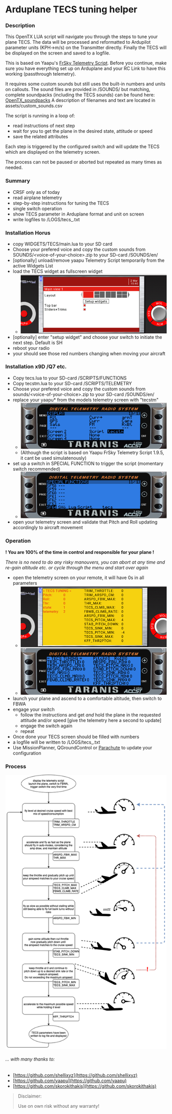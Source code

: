 # Arduplane TECS tuning helper

### Description
This OpenTX LUA script will navigate you through the steps to tune your plane TECS.
The data will be processed and reformatted to Ardupilot parameter units (KPH->m/s) on the Transmitter directly.
Finally the TECS will be displayed on the screen and saved to a logfile.

This is based on Yaapu's [FrSky Telemetry Script](https://github.com/yaapu/FrskyTelemetryScript/). 
Before you continue, make sure you have everything set up on Arduplane and your RC Link to have this working (passthrough telemetry).

It requires some custom sounds but still uses the built-in numbers and units on callouts.
The sound files are provided in /SOUNDS/ but matching, complete soundpacks (including the TECS sounds) can be found here: [OpenTX_soundpacks](https://github.com/mf0o/OpenTX_soundpacks)
A description of filenames and text are located in assets/custom_sounds.csv

The script is running in a loop of:

* read instructions of next step
* wait for you to get the plane in the desired state, attitude or speed
* save the related attributes

Each step is triggered by the configured switch and will update the TECS which are displayed on the telemetry screen.

The process can not be paused or aborted but repeated as many times as needed.

### Summary
* CRSF only as of today
* read airplane telemetry
* step-by-step instructions for tuning the TECS
* single switch operation
* show TECS parameter in Arduplane format and unit on screen
* write logfiles to /LOGS/tecs_<timestamp>.txt

### Installation Horus
* copy WIDGETS/TECS/main.lua to your SD card
* Choose your prefered voice and copy the custom sounds from SOUNDS/\<voice-of-your-choice\>.zip to your SD-card /SOUNDS/en/
* [optionally] unload/remove yaapu Telemetry Script temporarily from the active Widgets List
* load the TECS widget as fullscreen widget
	* ![](_img/horus_setup.png)
* [optionally] enter "setup widget" and choose your switch to initiate the next step. Default is SH
* reboot your radio
* your should see those red numbers changing when moving your aircraft

### Installation x9D /Q7 etc.
* Copy tecs.lua to your SD-card /SCRIPTS/FUNCTIONS
* Copy tecstm.lua to your SD-card /SCRIPTS/TELEMETRY
* Choose your prefered voice and copy the custom sounds from sounds/\<voice-of-your-choice\>.zip to your SD-card /SOUNDS/en/
* replace your yaapu* from the models telemetry screen with "tecstm" 
	* ![](_img/telemetry_screen_tecstm.png)
	* (Although the script is based on Yaapu FrSky Telemetry Script 1.9.5, it cant be used simulatenously)
* set up a switch in SPECIAL FUNCTION to trigger the script (momentary switch recommended)
	* ![](_img/special_functions.png)
* open your telemetry screen and validate that Pitch and Roll updating accordingly to aircraft movement

### Operation

**! You are 100% of the time in control and responsible for your plane !**

*There is no need to do any risky manouvers, you can abort at any time and re-gain altitude etc. or cycle through the menu and start over again*

* open the telemetry screen on your remote, it will have 0s in all parameters
	* ![](_img/horus_example.png)
	* ![](_img/telemetry_screen_empty.png)
* launch your plane and ascend to a comfortable altitude, then switch to FBWA
* engage your switch
	* 	follow the instructions and get _and_ hold the plane in the requested attitude and/or speed [give the telemetry here a second to update]
	*  engage the switch again
	*  repeat
*  Once done your TECS screen should be filled with numbers
*  a logfile will be written to /LOGS/tecs_<timestamp>.txt
*  Use MissionPlanner, QGroundControl or [Parachute](https://gitlab.com/stavros/parachute) to update your configuration


### Process
![](_img/tecs_tuning_process.png)


###### ... with many thanks to:
* [https://github.com/shellixyz](https://github.com/shellixyz)
* [https://github.com/yaapu](https://github.com/yaapu)
* [https://github.com/skorokithakis](https://github.com/skorokithakis)



> Disclaimer:
> 
> Use on own risk without any warranty!

